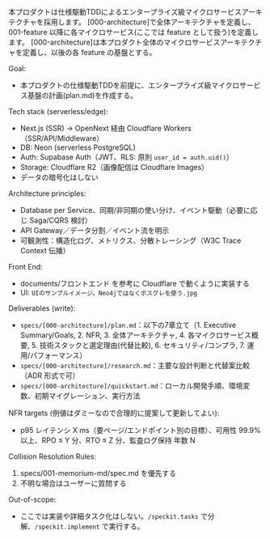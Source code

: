 本プロダクトは仕様駆動TDDによるエンタープライズ級マイクロサービスアーキテクチャを採用します。 [000-architecture]で全体アーキテクチャを定義し、 001-feature 以降に各マイクロサービス(ここでは feature として扱う)を定義します。
[000-architecture]は本プロダクト全体のマイクロサービスアーキテクチャを定義し、以後の各 feature の基盤とする。

Goal:
- 本プロダクトの仕様駆動TDDを前提に、エンタープライズ級マイクロサービス基盤の計画(plan.md)を作成する。

Tech stack (serverless/edge):
- Next.js (SSR) → OpenNext 経由 Cloudflare Workers（SSR/API/Middleware）
- DB: Neon (serverless PostgreSQL)
- Auth: Supabase Auth（JWT、RLS: 原則 `user_id = auth.uid()`）
- Storage: Cloudflare R2（画像配信は Cloudflare Images）
- データの暗号化はしない

Architecture principles:
- Database per Service、同期/非同期の使い分け、イベント駆動（必要に応じ Saga/CQRS 検討）
- API Gateway／データ分割／イベント流を明示
- 可観測性：構造化ログ、メトリクス、分散トレーシング（W3C Trace Context 伝播）

Front End:
- documents/フロントエンド を参考に Cloudflare で動くように実装する
- UI: `UIのサンプルイメージ。Neo4jではなくポスグレを使う.jpg`

Deliverables (write):
- `specs/[000-architecture]/plan.md`：以下の7章立て（1. Executive Summary/Goals, 2. NFR, 3. 全体アーキテクチャ, 4. 各マイクロサービス概要, 5. 技術スタックと選定理由(代替比較), 6. セキュリティ/コンプラ, 7. 運用/パフォーマンス）
- `specs/[000-architecture]/research.md`：主要な設計判断と代替案比較（ADR 形式で可）
- `specs/[000-architecture]/quickstart.md`：ローカル開発手順、環境変数、初期マイグレーション、実行方法

NFR targets (例値はダミーなので合理的に提案して更新してよい):
- p95 レイテンシ X ms（要ページ/エンドポイント別の目標）、可用性 99.9% 以上、RPO ≤ Y 分、RTO ≤ Z 分、監査ログ保持 年数 N

Collision Resolution Rules:
1. specs/001-memorium-md/spec.md を優先する
2. 不明な場合はユーザーに質問する

Out-of-scope:
- ここでは実装や詳細タスク化はしない。`/speckit.tasks` で分解、`/speckit.implement` で実行する。